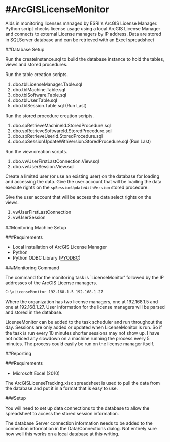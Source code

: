 #ArcGISLicenseMonitor
====================

Aids in monitoring licenses managed by ESRI's ArcGIS License Manager. 
Python script checks license usage using a local ArcGIS License Manager and connects to external License managers by IP address. 
Data are stored in SQLServer database and can be retrieved with an Excel spreadsheet

##Database Setup

Run the createInstance.sql to build the database instance to hold the tables, views and stored procedures.

Run the table creation scripts.

1. dbo.tblLicenseManager.Table.sql
2. dbo.tblMachine.Table.sql
3. dbo.tblSoftware.Table.sql
4. dbo.tblUser.Table.sql
5. dbo.tblSession.Table.sql (Run Last)

Run the stored procedure creation scripts.

1. dbo.spRetrieveMachineId.StoredProcedure.sql
2. dbo.spRetrieveSoftwareId.StoredProcedure.sql
3. dbo.spRetrieveUserId.StoredProcedure.sql
4. dbo.spSessionUpdateWithVersion.StoredProcedure.sql (Run Last)

Run the view creation scripts.

1. dbo.vwUserFirstLastConnection.View.sql
2. dbo.vwUserSession.View.sql

Create a limited user (or use an existing user) on the database for loading and accessing the data.
Give the user account that will be loading the data execute rights on the `spSessionUpdateWithVersion`
stored procedure.

Give the user account that will be access the data select rights on the views.

1. vwUserFirstLastConnection
2. vwUserSession

##Monitoring Machine Setup

###Requirements

* Local installation of ArcGIS License Manager
* Python
* Python ODBC Library ([PYODBC](http://code.google.com/p/pyodbc/))

###Monitoring Command

The command for the monitoring task is `LicenseMonitor' followed by the IP addresses of 
the ArcGIS License managers.

```
C:\>LicenseMonitor 192.168.1.5 192.168.1.27
```

Where the organization has two license managers, one at 192.168.1.5 and one at 192.168.1.27. User information 
for the license managers will be parsed and stored in the database.

LicenseMonitor can be added to the task scheduler and run throughout the day. Sessions are only added or 
updated when LicenseMonitor is run. So if the task is run every 10 minutes shorter sessions may not show up.
I have not noticed any slowdown on a machine running the process every 5 minutes. The process could easily be
run on the license manager itself.

##Reporting

###Requirements

* Microsoft Excel (2010)

The ArcGISLicenseTracking.xlsx spreadsheet is used to pull the data from the database and put it in a format that 
is easy to use.

###Setup

You will need to set up data connections to the database to allow the spreadsheet to access the stored session
information.

The database Server connection information needs to be added to the connection information in the Data/Connections
dialog. Not entirely sure how well this works on a local database at this writing.
